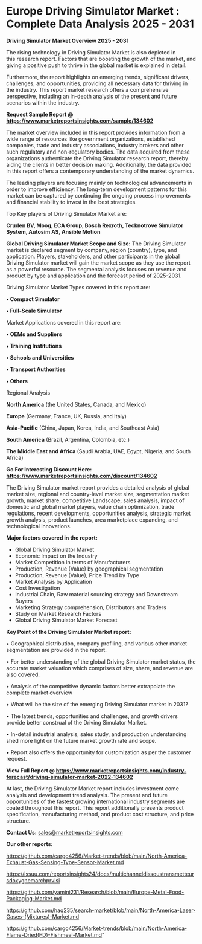 # Europe Driving Simulator Market : Complete Data Analysis 2025 - 2031

<Strong> Driving Simulator Market Overview 2025 - 2031</strong>

The rising technology in Driving Simulator Market is also depicted in this research report. Factors that are boosting the growth of the market, and giving a positive push to thrive in the global market is explained in detail.

Furthermore, the report highlights on emerging trends, significant drivers, challenges, and opportunities, providing all necessary data for thriving in the industry. This report market research offers a comprehensive perspective, including an in-depth analysis of the present and future scenarios within the industry.

<strong>Request Sample Report @ <a href=https://www.marketreportsinsights.com/sample/134602>https://www.marketreportsinsights.com/sample/134602</a></strong>

The market overview included in this report provides information from a wide range of resources like government organizations, established companies, trade and industry associations, industry brokers and other such regulatory and non-regulatory bodies. The data acquired from these organizations authenticate the Driving Simulator research report, thereby aiding the clients in better decision making. Additionally, the data provided in this report offers a contemporary understanding of the market dynamics.

The leading players are focusing mainly on technological advancements in order to improve efficiency. The long-term development patterns for this market can be captured by continuing the ongoing process improvements and financial stability to invest in the best strategies.

Top Key players of Driving Simulator Market are:

<strong>Cruden BV, Moog, ECA Group, Bosch Rexroth, Tecknotrove Simulator System, Autosim AS, Ansible Motion</strong>

<strong><b>Global Driving Simulator Market Scope and Size:</b></strong>
The Driving Simulator market is declared segment by company, region (country), type, and application. Players, stakeholders, and other participants in the global Driving Simulator market will gain the market scope as they use the report as a powerful resource. The segmental analysis focuses on revenue and product by type and application and the forecast period of 2025-2031.

Driving Simulator Market Types covered in this report are:

<strong>• Compact Simulator

• Full-Scale Simulator</strong>

Market Applications covered in this report are:

<strong>• OEMs and Suppliers

• Training Institutions

• Schools and Universities

• Transport Authorities

• Others</strong> 

Regional Analysis

<strong>North America</strong> (the United States, Canada, and Mexico)

<strong>Europe</strong> (Germany, France, UK, Russia, and Italy)

<strong>Asia-Pacific</strong> (China, Japan, Korea, India, and Southeast Asia)

<strong>South America</strong> (Brazil, Argentina, Colombia, etc.)

<strong>The Middle East and Africa</strong> (Saudi Arabia, UAE, Egypt, Nigeria, and South Africa)

<strong>Go For Interesting Discount Here: <a href=https://www.marketreportsinsights.com/discount/134602>https://www.marketreportsinsights.com/discount/134602</a></strong>

The Driving Simulator market report provides a detailed analysis of global market size, regional and country-level market size, segmentation market growth, market share, competitive Landscape, sales analysis, impact of domestic and global market players, value chain optimization, trade regulations, recent developments, opportunities analysis, strategic market growth analysis, product launches, area marketplace expanding, and technological innovations.

<strong><b>Major factors covered in the report:</b></strong>
<ul>
  <li>Global Driving Simulator Market </li>
  <li>Economic Impact on the Industry</li>
  <li>Market Competition in terms of Manufacturers</li>
  <li>Production, Revenue (Value) by geographical segmentation</li>
  <li>Production, Revenue (Value), Price Trend by Type</li>
  <li>Market Analysis by Application</li>
  <li>Cost Investigation</li>
  <li>Industrial Chain, Raw material sourcing strategy and Downstream Buyers</li>
  <li>Marketing Strategy comprehension, Distributors and Traders</li>
  <li>Study on Market Research Factors</li>
  <li>Global Driving Simulator Market Forecast</li>
</ul>

<strong><b>Key Point of the Driving Simulator Market report:</b></strong>

• Geographical distribution, company profiling, and various other market segmentation are provided in the report.

• For better understanding of the global Driving Simulator market status, the accurate market valuation which comprises of size, share, and revenue are also covered.

• Analysis of the competitive dynamic factors better extrapolate the complete market overview

• What will be the size of the emerging Driving Simulator market in 2031?

• The latest trends, opportunities and challenges, and growth drivers provide better construal of the Driving Simulator Market.

• In-detail industrial analysis, sales study, and production understanding shed more light on the future market growth rate and scope.

• Report also offers the opportunity for customization as per the customer request.

<strong><b>View Full Report @ <a href=https://www.marketreportsinsights.com/industry-forecast/driving-simulator-market-2022-134602>https://www.marketreportsinsights.com/industry-forecast/driving-simulator-market-2022-134602</a></b></strong>


At last, the Driving Simulator Market report includes investment come analysis and development trend analysis. The present and future opportunities of the fastest growing international industry segments are coated throughout this report. This report additionally presents product specification, manufacturing method, and product cost structure, and price structure.

<strong>Contact Us:</strong>
sales@marketreportsinsights.com

<strong>Our other reports:</strong>

<a href=https://github.com/cargo4256/Market-trends/blob/main/North-America-Exhaust-Gas-Sensing-Type-Sensor-Market.md>https://github.com/cargo4256/Market-trends/blob/main/North-America-Exhaust-Gas-Sensing-Type-Sensor-Market.md</a>

<a href=https://issuu.com/reportsinsights24/docs/multichanneldissoustransmetteursdoxygnemarchprvisi>https://issuu.com/reportsinsights24/docs/multichanneldissoustransmetteursdoxygnemarchprvisi</a>

<a href=https://github.com/yamini231/Research/blob/main/Europe-Metal-Food-Packaging-Market.md>https://github.com/yamini231/Research/blob/main/Europe-Metal-Food-Packaging-Market.md</a>

<a href=https://github.com/haq235/search-market/blob/main/North-America-Laser-Gases-(Mixtures)-Market.md>https://github.com/haq235/search-market/blob/main/North-America-Laser-Gases-(Mixtures)-Market.md</a>

<a href=https://github.com/cargo4256/Market-trends/blob/main/North-America-Flame-Dried(FD)-Fishmeal-Market.md>https://github.com/cargo4256/Market-trends/blob/main/North-America-Flame-Dried(FD)-Fishmeal-Market.md</a>"
